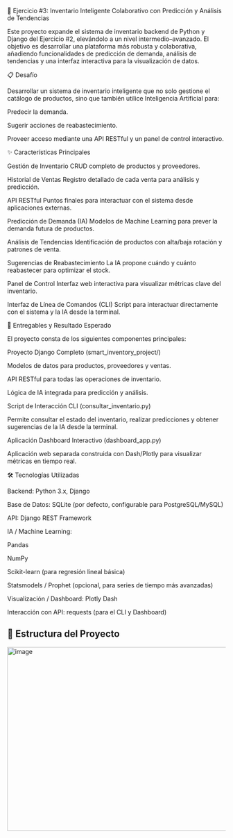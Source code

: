 🚀 Ejercicio #3: Inventario Inteligente Colaborativo con Predicción y Análisis de Tendencias

Este proyecto expande el sistema de inventario backend de Python y Django del Ejercicio #2, elevándolo a un nivel intermedio–avanzado.
El objetivo es desarrollar una plataforma más robusta y colaborativa, añadiendo funcionalidades de predicción de demanda, análisis de tendencias y una interfaz interactiva para la visualización de datos.

📋 Desafío

Desarrollar un sistema de inventario inteligente que no solo gestione el catálogo de productos, sino que también utilice Inteligencia Artificial para:

Predecir la demanda.

Sugerir acciones de reabastecimiento.

Proveer acceso mediante una API RESTful y un panel de control interactivo.

✨ Características Principales

Gestión de Inventario
CRUD completo de productos y proveedores.

Historial de Ventas
Registro detallado de cada venta para análisis y predicción.

API RESTful
Puntos finales para interactuar con el sistema desde aplicaciones externas.

Predicción de Demanda (IA)
Modelos de Machine Learning para prever la demanda futura de productos.

Análisis de Tendencias
Identificación de productos con alta/baja rotación y patrones de venta.

Sugerencias de Reabastecimiento
La IA propone cuándo y cuánto reabastecer para optimizar el stock.

Panel de Control
Interfaz web interactiva para visualizar métricas clave del inventario.

Interfaz de Línea de Comandos (CLI)
Script para interactuar directamente con el sistema y la IA desde la terminal.

🎯 Entregables y Resultado Esperado

El proyecto consta de los siguientes componentes principales:

Proyecto Django Completo (smart_inventory_project/)

Modelos de datos para productos, proveedores y ventas.

API RESTful para todas las operaciones de inventario.

Lógica de IA integrada para predicción y análisis.

Script de Interacción CLI (consultar_inventario.py)

Permite consultar el estado del inventario, realizar predicciones y obtener sugerencias de la IA desde la terminal.

Aplicación Dashboard Interactivo (dashboard_app.py)

Aplicación web separada construida con Dash/Plotly para visualizar métricas en tiempo real.

🛠️ Tecnologías Utilizadas

Backend: Python 3.x, Django

Base de Datos: SQLite (por defecto, configurable para PostgreSQL/MySQL)

API: Django REST Framework

IA / Machine Learning:

Pandas

NumPy

Scikit-learn (para regresión lineal básica)

Statsmodels / Prophet (opcional, para series de tiempo más avanzadas)

Visualización / Dashboard: Plotly Dash

Interacción con API: requests (para el CLI y Dashboard)

📂 Estructura del Proyecto
-----------------------------------------
<img width="560" height="424" alt="image" src="https://github.com/user-attachments/assets/9261f789-dbbd-4c24-ac88-04689eff955a" />

